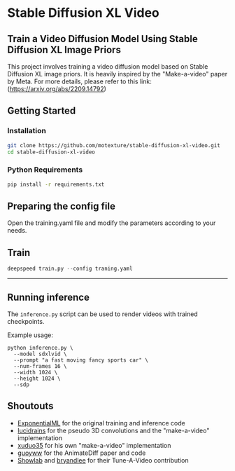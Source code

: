 # Stable Diffusion XL Video
## Train a Video Diffusion Model Using Stable Diffusion XL Image Priors

This project involves training a video diffusion model based on Stable Diffusion XL image priors. It is heavily inspired by the "Make-a-video" paper by Meta. For more details, please refer to this link: (https://arxiv.org/abs/2209.14792)

## Getting Started

### Installation
```bash
git clone https://github.com/motexture/stable-diffusion-xl-video.git
cd stable-diffusion-xl-video
```

### Python Requirements
```bash
pip install -r requirements.txt
```

## Preparing the config file
Open the training.yaml file and modify the parameters according to your needs.

## Train
```python
deepspeed train.py --config traning.yaml
```
---

## Running inference
The `inference.py` script can be used to render videos with trained checkpoints.

Example usage: 
```
python inference.py \
  --model sdxlvid \
  --prompt "a fast moving fancy sports car" \
  --num-frames 16 \
  --width 1024 \
  --height 1024 \
  --sdp
```

## Shoutouts

- [ExponentialML](https://github.com/ExponentialML/Text-To-Video-Finetuning/) for the original training and inference code
- [lucidrains](https://github.com/lucidrains/make-a-video-pytorch/) for the pseudo 3D convolutions and the "make-a-video" implementation
- [xuduo35](https://github.com/xuduo35/MakeLongVideo/) for his own "make-a-video" implementation
- [guoyww](https://github.com/guoyww/AnimateDiff/) for the AnimateDiff paper and code
- [Showlab](https://github.com/showlab/Tune-A-Video) and [bryandlee](https://github.com/bryandlee/Tune-A-Video) for their Tune-A-Video contribution